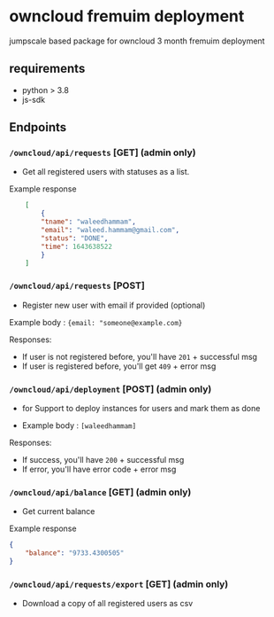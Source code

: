 # owncloud fremuim deployment

jumpscale based package for owncloud 3 month fremuim deployment

## requirements

- python > 3.8
- js-sdk

## Endpoints

### `/owncloud/api/requests` [GET] (admin only)

- Get all registered users with statuses as a list.

Example response

```json
    [
        {
        "tname": "waleedhammam",
        "email": "waleed.hammam@gmail.com",
        "status": "DONE",
        "time": 1643638522
        }
    ]

```

### `/owncloud/api/requests` [POST]

- Register new user with email if provided (optional)

Example body : `{email: "someone@example.com}`

Responses:

- If user is not registered before, you'll have `201` + successful msg
- If user is registered before, you'll get `409` + error msg

### `/owncloud/api/deployment` [POST] (admin only)

- for Support to deploy instances for users and mark them as done

- Example body : `[waleedhammam]`

Responses:

- If success, you'll have `200` + successful msg
- If error, you'll have error code + error msg

### `/owncloud/api/balance` [GET] (admin only)

- Get current balance

Example response

```json
{
    "balance": "9733.4300505"
}
```

### `/owncloud/api/requests/export` [GET] (admin only)

- Download a copy of all registered users as csv
